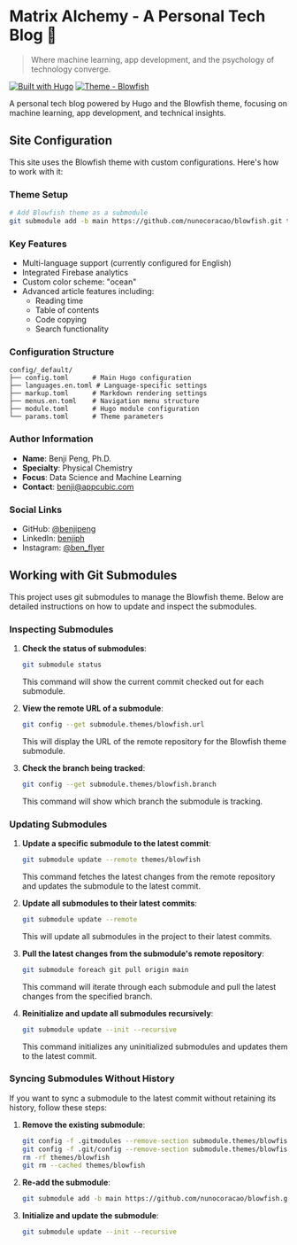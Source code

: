 # Matrix Alchemy - A Personal Tech Blog 🧪

> Where machine learning, app development, and the psychology of technology converge.

[![Built with Hugo](https://img.shields.io/badge/Built_with-Hugo-FF4088?logo=hugo)](https://gohugo.io/)
[![Theme - Blowfish](https://img.shields.io/badge/Theme-Blowfish-blue)](https://github.com/nunocoracao/blowfish)

A personal tech blog powered by Hugo and the Blowfish theme, focusing on machine learning, app development, and technical insights.

## Site Configuration

This site uses the Blowfish theme with custom configurations. Here's how to work with it:

### Theme Setup
```bash
# Add Blowfish theme as a submodule
git submodule add -b main https://github.com/nunocoracao/blowfish.git themes/blowfish
```

### Key Features
- Multi-language support (currently configured for English)
- Integrated Firebase analytics
- Custom color scheme: "ocean"
- Advanced article features including:
  - Reading time
  - Table of contents
  - Code copying
  - Search functionality

### Configuration Structure
```
config/_default/
├── config.toml      # Main Hugo configuration
├── languages.en.toml # Language-specific settings
├── markup.toml      # Markdown rendering settings
├── menus.en.toml    # Navigation menu structure
├── module.toml      # Hugo module configuration
└── params.toml      # Theme parameters
```

### Author Information
- **Name**: Benji Peng, Ph.D.
- **Specialty**: Physical Chemistry
- **Focus**: Data Science and Machine Learning
- **Contact**: benji@appcubic.com

### Social Links
- GitHub: [@benjipeng](https://github.com/benjipeng)
- LinkedIn: [benjiph](https://www.linkedin.com/in/benjiph)
- Instagram: [@ben_flyer](https://instagram.com/ben_flyer)

## Working with Git Submodules

This project uses git submodules to manage the Blowfish theme. Below are detailed instructions on how to update and inspect the submodules.

### Inspecting Submodules

1. **Check the status of submodules**:
   ```bash
   git submodule status
   ```
   This command will show the current commit checked out for each submodule.

2. **View the remote URL of a submodule**:
   ```bash
   git config --get submodule.themes/blowfish.url
   ```
   This will display the URL of the remote repository for the Blowfish theme submodule.

3. **Check the branch being tracked**:
   ```bash
   git config --get submodule.themes/blowfish.branch
   ```
   This command will show which branch the submodule is tracking.

### Updating Submodules

1. **Update a specific submodule to the latest commit**:
   ```bash
   git submodule update --remote themes/blowfish
   ```
   This command fetches the latest changes from the remote repository and updates the submodule to the latest commit.

2. **Update all submodules to their latest commits**:
   ```bash
   git submodule update --remote
   ```
   This will update all submodules in the project to their latest commits.

3. **Pull the latest changes from the submodule's remote repository**:
   ```bash
   git submodule foreach git pull origin main
   ```
   This command will iterate through each submodule and pull the latest changes from the specified branch.

4. **Reinitialize and update all submodules recursively**:
   ```bash
   git submodule update --init --recursive
   ```
   This command initializes any uninitialized submodules and updates them to the latest commit.

### Syncing Submodules Without History

If you want to sync a submodule to the latest commit without retaining its history, follow these steps:

1. **Remove the existing submodule**:
   ```bash
   git config -f .gitmodules --remove-section submodule.themes/blowfish
   git config -f .git/config --remove-section submodule.themes/blowfish
   rm -rf themes/blowfish
   git rm --cached themes/blowfish
   ```

2. **Re-add the submodule**:
   ```bash
   git submodule add -b main https://github.com/nunocoracao/blowfish.git themes/blowfish
   ```

3. **Initialize and update the submodule**:
   ```bash
   git submodule update --init --recursive
   ```